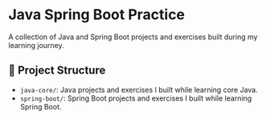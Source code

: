 # Java Spring Boot Practice

A collection of Java and Spring Boot projects and exercises built during my learning journey.

## 📁 Project Structure

- `java-core/`: Java projects and exercises I built while learning core Java.
- `spring-boot/`: Spring Boot projects and exercises I built while learning Spring Boot.
